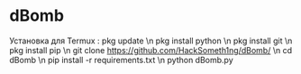 # dBomb

Установка для Termux : 
pkg update \n
pkg install python \n
pkg install git \n
pkg install pip \n
git clone https://github.com/HackSometh1ng/dBomb/ \n
cd dBomb \n
pip install -r requirements.txt \n
python dBomb.py 
